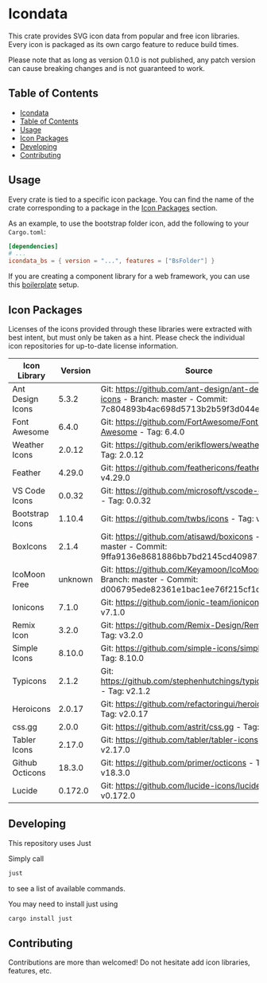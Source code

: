 # Icondata

This crate provides SVG icon data from popular and free icon libraries. Every icon is packaged as its own cargo feature to reduce build times.

Please note that as long as version 0.1.0 is not published, any patch version can cause breaking changes and is not guaranteed to work.

## Table of Contents

- [Icondata](#icondata)
- [Table of Contents](#table-of-contents)
- [Usage](#usage)
- [Icon Packages](#icon-packages)
- [Developing](#developing)
- [Contributing](#contributing)

## Usage

Every crate is tied to a specific icon package. You can find the name of the crate corresponding to a package in the [Icon Packages](#icon-packages) section.

As an example, to use the bootstrap folder icon, add the following to your `Cargo.toml`:

```toml
[dependencies]
# ...
icondata_bs = { version = "...", features = ["BsFolder"] }
```

If you are creating a component library for a web framework, you can use this [boilerplate](/boilerplate) setup.

## Icon Packages

Licenses of the icons provided through these libraries were extracted with best intent,
but must only be taken as a hint. Please check the individual icon repositories for up-to-date license information.

| Icon Library     | Version | Source                                                                                                                    | License             | Crate Name  |
| ---              | ---     | ---                                                                                                                       | ---                 | ---         |
| Ant Design Icons | 5.3.2   | Git: <https://github.com/ant-design/ant-design-icons> - Branch: master - Commit: 7c804893b4ac698d5713b2b59f3d044eb8f5128f | MIT,                | icondata_ai |
| Font Awesome     | 6.4.0   | Git: <https://github.com/FortAwesome/Font-Awesome> - Tag: 6.4.0                                                           | CC BY 4.0,          | icondata_fa |
| Weather Icons    | 2.0.12  | Git: <https://github.com/erikflowers/weather-icons> - Tag: 2.0.12                                                         | SIL OFL 1.1,        | icondata_wi |
| Feather          | 4.29.0  | Git: <https://github.com/feathericons/feather> - Tag: v4.29.0                                                             | MIT,                | icondata_fi |
| VS Code Icons    | 0.0.32  | Git: <https://github.com/microsoft/vscode-codicons> - Tag: 0.0.32                                                         | CC BY 4.0,          | icondata_vs |
| Bootstrap Icons  | 1.10.4  | Git: <https://github.com/twbs/icons> - Tag: v1.10.4                                                                       | MIT,                | icondata_bs |
| BoxIcons         | 2.1.4   | Git: <https://github.com/atisawd/boxicons> - Branch: master - Commit: 9ffa9136e8681886bb7bd2145cd4098717ce1c11            | CC BY 4.0,          | icondata_bi |
| IcoMoon Free     | unknown | Git: <https://github.com/Keyamoon/IcoMoon-Free> - Branch: master - Commit: d006795ede82361e1bac1ee76f215cf1dc51e4ca       | CC BY 4.0, GPL,     | icondata_im |
| Ionicons         | 7.1.0   | Git: <https://github.com/ionic-team/ionicons> - Tag: v7.1.0                                                               | MIT,                | icondata_io |
| Remix Icon       | 3.2.0   | Git: <https://github.com/Remix-Design/RemixIcon> - Tag: v3.2.0                                                            | Apache 2.0,         | icondata_ri |
| Simple Icons     | 8.10.0  | Git: <https://github.com/simple-icons/simple-icons> - Tag: 8.10.0                                                         | CC0 1.0 Universal,  | icondata_si |
| Typicons         | 2.1.2   | Git: <https://github.com/stephenhutchings/typicons.font> - Tag: v2.1.2                                                    | CC BY-SA 3.0,       | icondata_ti |
| Heroicons        | 2.0.17  | Git: <https://github.com/refactoringui/heroicons> - Tag: v2.0.17                                                          | MIT,                | icondata_hi |
| css.gg           | 2.0.0   | Git: <https://github.com/astrit/css.gg> - Tag: 2.0.0                                                                      | MIT,                | icondata_cg |
| Tabler Icons     | 2.17.0  | Git: <https://github.com/tabler/tabler-icons> - Tag: v2.17.0                                                              | MIT,                | icondata_tb |
| Github Octicons  | 18.3.0  | Git: <https://github.com/primer/octicons> - Tag: v18.3.0                                                                  | MIT,                | icondata_oc |
| Lucide           | 0.172.0 | Git: <https://github.com/lucide-icons/lucide> - Tag: v0.172.0                                                             | ISC,                | icondata_lu |

## Developing

This repository uses Just

Simply call
```bash
just
```
to see a list of available commands.

You may need to install just using

```bash
cargo install just
```

## Contributing

Contributions are more than welcomed!
Do not hesitate add icon libraries, features, etc.
